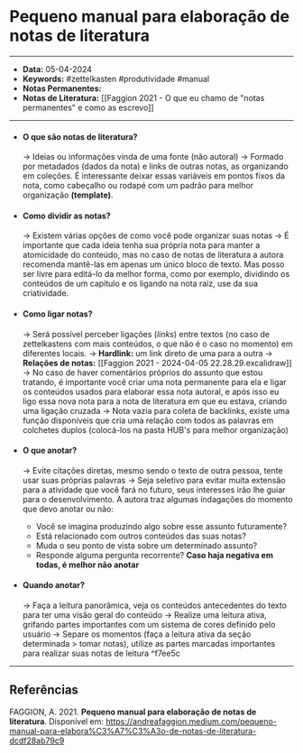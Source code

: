 
# Pequeno manual para elaboração de notas de literatura
---
- **Data:** 05-04-2024
- **Keywords:** #zettelkasten #produtividade #manual 
- **Notas Permanentes:**
- **Notas de Literatura:** [[Faggion 2021 - O que eu chamo de "notas permanentes" e como as escrevo]]
---
- #### O que são notas de literatura? 
	-> Ideias ou informações vinda de uma fonte (não autoral)
	-> Formado por metadados (dados da nota) e links de outras notas, as organizando em coleções. É interessante deixar essas variáveis em pontos fixos da nota, como cabeçalho ou rodapé com um padrão para melhor organização **(template)**.

- #### Como dividir as notas?
	-> Existem várias opções de como você pode organizar suas notas
	-> É importante que cada ideia tenha sua própria nota para manter a atomicidade do conteúdo, mas no caso de notas de literatura a autora recomenda mantê-las em apenas um único bloco de texto. Mas posso ser livre para editá-lo da melhor forma, como por exemplo, dividindo os conteúdos de um capítulo e os ligando na nota raiz, use da sua criatividade.

- #### Como ligar notas?
	-> Será possível perceber ligações (*links*) entre textos (no caso de zettelkastens com mais conteúdos, o que não é o caso no momento) em diferentes locais.
	-> **Hardlink:** um link direto de uma para a outra
	-> **Relações de notas:** [[Faggion 2021 - 2024-04-05 22.28.29.excalidraw]]
	-> No caso de haver comentários próprios do assunto que estou tratando, é importante você criar uma nota permanente para ela e ligar os conteúdos usados para elaborar essa nota autoral, e após isso eu ligo essa nova nota para a nota de literatura em que eu estava, criando uma ligação cruzada
	-> Nota vazia para coleta de backlinks, existe uma função disponíveis que cria uma relação com todos as palavras em colchetes duplos (colocá-los na pasta HUB's para melhor organização)

- #### O que anotar?
	-> Evite citações diretas, mesmo sendo o texto de outra pessoa, tente usar suas próprias palavras
	-> Seja seletivo para evitar muita extensão para a atividade que você fará no futuro, seus interesses irão lhe guiar para o desenvolvimento. A autora traz algumas indagações do momento que devo anotar ou não:
	 - Você se imagina produzindo algo sobre esse assunto futuramente?
	 - Está relacionado com outros conteúdos das suas notas?
	 - Muda o seu ponto de vista sobre um determinado assunto?
	 - Responde alguma pergunta recorrente?
	**Caso haja negativa em todas, é melhor não anotar**

- #### Quando anotar?
	-> Faça a leitura panorâmica, veja os conteúdos antecedentes do texto para ter uma visão geral do conteúdo
	-> Realize uma leitura ativa, grifando partes importantes com um sistema de cores definido pelo usuário
	-> Separe os momentos (faça a leitura ativa da seção determinada > tomar notas), utilize as partes marcadas importantes para realizar suas notas de leitura ^f7ee5c
---
## Referências

FAGGION, A. 2021. **Pequeno manual para elaboração de notas de literatura**. Disponível em: <https://andreafaggion.medium.com/pequeno-manual-para-elabora%C3%A7%C3%A3o-de-notas-de-literatura-dcdf28ab79c9>

